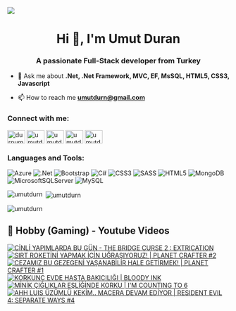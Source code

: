 ![](https://komarev.com/ghpvc/?username=umutdurn&color=blue)
<h1 align="center">Hi 👋, I'm Umut Duran</h1>
<h3 align="center">A passionate Full-Stack developer from Turkey</h3>

- 💬 Ask me about **.Net, .Net Framework, MVC, EF, MsSQL,  HTML5, CSS3,  Javascript**

- 📫 How to reach me **umutdurn@gmail.com**

<h3 align="left">Connect with me:</h3>
<p align="left">
<a href="https://twitter.com/durnumut" target="blank"><img align="center" src="https://raw.githubusercontent.com/rahuldkjain/github-profile-readme-generator/master/src/images/icons/Social/twitter.svg" alt="durnumut" height="30" width="40" /></a>
<a href="https://linkedin.com/in/umutdurn" target="blank"><img align="center" src="https://raw.githubusercontent.com/rahuldkjain/github-profile-readme-generator/master/src/images/icons/Social/linked-in-alt.svg" alt="umutdurn" height="30" width="40" /></a>
<a href="https://fb.com/umutdurn" target="blank"><img align="center" src="https://raw.githubusercontent.com/rahuldkjain/github-profile-readme-generator/master/src/images/icons/Social/facebook.svg" alt="umutdurn" height="30" width="40" /></a>
<a href="https://instagram.com/umutdurn" target="blank"><img align="center" src="https://raw.githubusercontent.com/rahuldkjain/github-profile-readme-generator/master/src/images/icons/Social/instagram.svg" alt="umutdurn" height="30" width="40" /></a>
<a href="https://www.youtube.com/c/umutdrn" target="blank"><img align="center" src="https://raw.githubusercontent.com/rahuldkjain/github-profile-readme-generator/master/src/images/icons/Social/youtube.svg" alt="umutdrn" height="30" width="40" /></a>
</p>

<h3 align="left">Languages and Tools:</h3>

![Azure](https://img.shields.io/badge/azure-%230072C6.svg?style=for-the-badge&logo=microsoftazure&logoColor=white)
  ![.Net](https://img.shields.io/badge/.NET-5C2D91?style=for-the-badge&logo=.net&logoColor=white)
  ![Bootstrap](https://img.shields.io/badge/bootstrap-%238511FA.svg?style=for-the-badge&logo=bootstrap&logoColor=white)
  ![C#](https://img.shields.io/badge/c%23-%23239120.svg?style=for-the-badge&logo=csharp&logoColor=white)
  ![CSS3](https://img.shields.io/badge/css3-%231572B6.svg?style=for-the-badge&logo=css3&logoColor=white)
  ![SASS](https://img.shields.io/badge/SASS-hotpink.svg?style=for-the-badge&logo=SASS&logoColor=white)
  ![HTML5](https://img.shields.io/badge/html5-%23E34F26.svg?style=for-the-badge&logo=html5&logoColor=white)
  ![MongoDB](https://img.shields.io/badge/MongoDB-%234ea94b.svg?style=for-the-badge&logo=mongodb&logoColor=white)
  ![MicrosoftSQLServer](https://img.shields.io/badge/Microsoft%20SQL%20Server-CC2927?style=for-the-badge&logo=microsoft%20sql%20server&logoColor=white)
  ![MySQL](https://img.shields.io/badge/mysql-4479A1.svg?style=for-the-badge&logo=mysql&logoColor=white)

<p><img align="left" src="https://github-readme-stats.vercel.app/api/top-langs?username=umutdurn&show_icons=true&locale=en&layout=compact" alt="umutdurn" /></p>

<p>&nbsp;<img align="center" src="https://github-readme-stats.vercel.app/api?username=umutdurn&show_icons=true&locale=en" alt="umutdurn" /></p>

<p><img align="center" src="https://github-readme-streak-stats.herokuapp.com/?user=umutdurn&" alt="umutdurn" /></p>

<summary><h2>📸 Hobby (Gaming) - Youtube Videos</h2></summary>

<!-- BEGIN YOUTUBE-CARDS -->
[![CİNLİ YAPIMLARDA BU GÜN - THE BRIDGE CURSE 2 : EXTRICATION](https://ytcards.demolab.com/?id=-66irPQUzKs&title=C%C4%B0NL%C4%B0+YAPIMLARDA+BU+G%C3%9CN+-+THE+BRIDGE+CURSE+2+%3A+EXTRICATION&lang=en&timestamp=1719860879&background_color=%230d1117&title_color=%23ffffff&stats_color=%23dedede&max_title_lines=1&width=250&border_radius=5 "CİNLİ YAPIMLARDA BU GÜN - THE BRIDGE CURSE 2 : EXTRICATION")](https://www.youtube.com/watch?v=-66irPQUzKs)
[![SIRT ROKETİNİ YAPMAK İÇİN UĞRAŞIYORUZ! | PLANET CRAFTER #2](https://ytcards.demolab.com/?id=HZA8KCiymqA&title=SIRT+ROKET%C4%B0N%C4%B0+YAPMAK+%C4%B0%C3%87%C4%B0N+U%C4%9ERA%C5%9EIYORUZ%21+%7C+PLANET+CRAFTER+%232&lang=en&timestamp=1714842008&background_color=%230d1117&title_color=%23ffffff&stats_color=%23dedede&max_title_lines=1&width=250&border_radius=5 "SIRT ROKETİNİ YAPMAK İÇİN UĞRAŞIYORUZ! | PLANET CRAFTER #2")](https://www.youtube.com/watch?v=HZA8KCiymqA)
[![CEZAMIZ BU GEZEGENİ YAŞANABİLİR HALE GETİRMEK! | PLANET CRAFTER #1](https://ytcards.demolab.com/?id=67wSrGaoaBM&title=CEZAMIZ+BU+GEZEGEN%C4%B0+YA%C5%9EANAB%C4%B0L%C4%B0R+HALE+GET%C4%B0RMEK%21+%7C+PLANET+CRAFTER+%231&lang=en&timestamp=1714575605&background_color=%230d1117&title_color=%23ffffff&stats_color=%23dedede&max_title_lines=1&width=250&border_radius=5 "CEZAMIZ BU GEZEGENİ YAŞANABİLİR HALE GETİRMEK! | PLANET CRAFTER #1")](https://www.youtube.com/watch?v=67wSrGaoaBM)
[![KORKUNÇ EVDE HASTA BAKICILIĞI | BLOODY INK](https://ytcards.demolab.com/?id=0pfLgXXbXJQ&title=KORKUN%C3%87+EVDE+HASTA+BAKICILI%C4%9EI+%7C+BLOODY+INK&lang=en&timestamp=1713286800&background_color=%230d1117&title_color=%23ffffff&stats_color=%23dedede&max_title_lines=1&width=250&border_radius=5 "KORKUNÇ EVDE HASTA BAKICILIĞI | BLOODY INK")](https://www.youtube.com/watch?v=0pfLgXXbXJQ)
[![MİNİK ÇIĞLIKLAR EŞLİĞİNDE KORKU | I'M COUNTING TO 6](https://ytcards.demolab.com/?id=eNUMLmpSoV0&title=M%C4%B0N%C4%B0K+%C3%87I%C4%9ELIKLAR+E%C5%9EL%C4%B0%C4%9E%C4%B0NDE+KORKU+%7C+I%27M+COUNTING+TO+6&lang=en&timestamp=1712685629&background_color=%230d1117&title_color=%23ffffff&stats_color=%23dedede&max_title_lines=1&width=250&border_radius=5 "MİNİK ÇIĞLIKLAR EŞLİĞİNDE KORKU | I'M COUNTING TO 6")](https://www.youtube.com/watch?v=eNUMLmpSoV0)
[![AHH LUIS ÜZÜMLÜ KEKİM.. MACERA DEVAM EDİYOR | RESIDENT EVIL 4: SEPARATE WAYS #4](https://ytcards.demolab.com/?id=kX9BZDXy7NY&title=AHH+LUIS+%C3%9CZ%C3%9CML%C3%9C+KEK%C4%B0M..+MACERA+DEVAM+ED%C4%B0YOR+%7C+RESIDENT+EVIL+4%3A+SEPARATE+WAYS+%234&lang=en&timestamp=1711648821&background_color=%230d1117&title_color=%23ffffff&stats_color=%23dedede&max_title_lines=1&width=250&border_radius=5 "AHH LUIS ÜZÜMLÜ KEKİM.. MACERA DEVAM EDİYOR | RESIDENT EVIL 4: SEPARATE WAYS #4")](https://www.youtube.com/watch?v=kX9BZDXy7NY)
<!-- END YOUTUBE-CARDS -->
